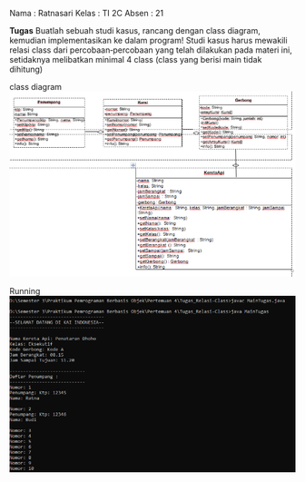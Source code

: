 Nama : Ratnasari
Kelas : TI 2C
Absen : 21

**Tugas**
Buatlah sebuah studi kasus, rancang dengan class diagram, kemudian implementasikan
ke dalam program! Studi kasus harus mewakili relasi class dari percobaan‑percobaan
yang telah dilakukan pada materi ini, setidaknya melibatkan minimal 4 class (class yang berisi main tidak dihitung)

class diagram
<img src="classDiagram.PNG">

Running
<img src="running.PNG">
